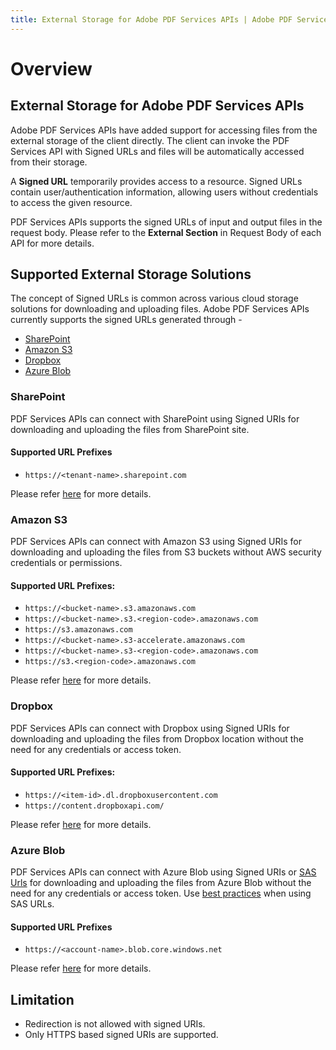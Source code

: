 ```yaml
---
title: External Storage for Adobe PDF Services APIs | Adobe PDF Services
---
```

# Overview

## **External Storage for Adobe PDF Services APIs**

Adobe PDF Services APIs have added support for accessing files from the external storage of the client directly. The client can invoke the PDF Services API with Signed URLs and files will be automatically accessed from their storage.

A **Signed URL** temporarily provides access to a resource. Signed URLs contain user/authentication information, allowing users without credentials to access the given resource.

PDF Services APIs supports the signed URLs of input and output files in the request body. Please refer to the **External Section** in Request Body of each API for more details.

## Supported External Storage Solutions

The concept of Signed URLs is common across various cloud storage solutions for downloading and uploading files. Adobe PDF Services APIs currently supports the signed URLs generated through -
- [SharePoint](#sharepoint)
- [Amazon S3](#amazon-s3)
- [Dropbox](#dropbox)
- [Azure Blob](#azure-blob)


### SharePoint

PDF Services APIs can connect with SharePoint using Signed URIs for downloading and uploading the files from SharePoint site.

#### Supported URL Prefixes

- `https://<tenant-name>.sharepoint.com`

Please refer [here](https://learn.microsoft.com/en-us/graph/overview) for more details.

### Amazon S3

PDF Services APIs can connect with Amazon S3 using Signed URIs for downloading and uploading the files from S3 buckets without AWS security credentials or permissions.

#### Supported URL Prefixes:

- `https://<bucket-name>.s3.amazonaws.com`
- `https://<bucket-name>.s3.<region-code>.amazonaws.com`
- `https://s3.amazonaws.com`
- `https://<bucket-name>.s3-accelerate.amazonaws.com`
- `https://<bucket-name>.s3-<region-code>.amazonaws.com`
- `https://s3.<region-code>.amazonaws.com`

Please refer [here](https://docs.aws.amazon.com/AmazonS3/latest/userguide/using-presigned-url.html) for more details.

### Dropbox

PDF Services APIs can connect with Dropbox using Signed URIs for downloading and uploading the files from Dropbox location without the need for any credentials or access token.

#### Supported URL Prefixes:

- `https://<item-id>.dl.dropboxusercontent.com`
- `https://content.dropboxapi.com/`


Please refer [here](https://www.dropbox.com/developers/documentation/http/documentation) for more details.

### Azure Blob

PDF Services APIs can connect with Azure Blob using Signed URIs or [SAS Urls](https://learn.microsoft.com/en-us/azure/storage/common/storage-sas-overview) for downloading and uploading the files from Azure Blob without the need for any credentials or access token. Use [best practices](https://learn.microsoft.com/en-us/azure/storage/common/storage-sas-overview#best-practices-when-using-sas) when using SAS URLs.

#### Supported URL Prefixes

- `https://<account-name>.blob.core.windows.net`

Please refer [here](https://learn.microsoft.com/en-us/azure/ai-services/translator/document-translation/how-to-guides/create-sas-tokens?tabs=Containers#create-sas-tokens-with-azure-storage-explorer) for more details.

## Limitation
- Redirection is not allowed with signed URIs.
- Only HTTPS based signed URIs are supported.
